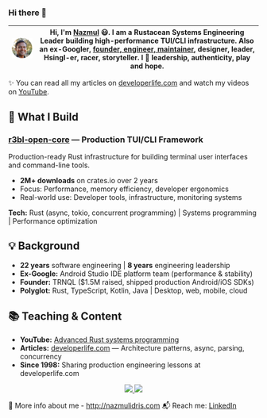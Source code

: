 ### Hi there 👋

| <img src="https://github.com/nazmulidris/developerlife.com/blob/main/assets/nazmul.png?raw=true"/> | Hi, I'm <a href="https://nazmulidris.com"> Nazmul</a> 😃. I am a **Rustacean Systems Engineering Leader** building high-performance TUI/CLI infrastructure. Also an ex-Googler, <a href="https://github.com/r3bl-org/r3bl-open-core/" target="_blank">founder, engineer, maintainer</a>, designer, leader, HsingI-er, racer, storyteller. I 💓 leadership, authenticity, play and hope. |
| -------------------------------------------------------------------------------------------------- | ---------------------------------------------------------------------------------------------------------------------------------------------------------------------------------------------------------------------------------------------------------------------------------------- |

✨ You can read all my articles on [developerlife.com](https://developerlife.com) and
watch my videos on [YouTube](https://www.youtube.com/@developerlifecom).

## 🦀 What I Build

### [r3bl-open-core](https://github.com/r3bl-org/r3bl-open-core) — Production TUI/CLI Framework

Production-ready Rust infrastructure for building terminal user interfaces and
command-line tools.

- **2M+ downloads** on crates.io over 2 years
- Focus: Performance, memory efficiency, developer ergonomics
- Real-world use: Developer tools, infrastructure, monitoring systems

**Tech:** Rust (async, tokio, concurrent programming) | Systems programming | Performance
optimization

## 💡 Background

- **22 years** software engineering | **8 years** engineering leadership
- **Ex-Google:** Android Studio IDE platform team (performance & stability)
- **Founder:** TRNQL ($1.5M raised, shipped production Android/iOS SDKs)
- **Polyglot:** Rust, TypeScript, Kotlin, Java | Desktop, web, mobile, cloud

## 📚 Teaching & Content

- **YouTube:** [Advanced Rust systems programming](http://youtube.com/@developerlifecom)
- **Articles:** [developerlife.com](http://developerlife.com) —
  Architecture patterns, async, parsing, concurrency
- **Since 1998:** Sharing production engineering lessons at developerlife.com

<p align="center">
<a href="https://github.com/nazmulidris">
  <img height="180em" src="https://github-readme-stats-eight-theta.vercel.app/api?username=nazmulidris&show_icons=true&theme=dark&include_all_commits=true&count_private=true"/>
  <img height="180em" src="https://github-readme-stats-eight-theta.vercel.app/api/top-langs/?username=nazmulidris&layout=compact&langs_count=8&theme=dark"/>
</a>
</p>

💬 More info about me - http://nazmulidris.com
📬 Reach me: [LinkedIn](https://linkedin.com/in/nazmulidris)

<!--
**nazmulidris/nazmulidris** is a ✨ _special_ ✨ repository because its `README.md` (this file) appears on your GitHub profile.

Here are some ideas to get you started:

- 🔭 I’m currently working on ...
- 🌱 I’m currently learning ...
- 👯 I’m looking to collaborate on ...
- 🤔 I’m looking for help with ...
- 💬 Ask me about ...
- 📫 How to reach me: ...
- 😄 Pronouns: ...
- ⚡ Fun fact: ...
-->
